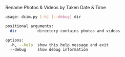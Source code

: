 Rename Photos & Videos by Taken Date & Time

```bash
usage: dcim.py [-h] [--debug] dir

positional arguments:
  dir         directory contains photos and videos

options:
  -h, --help  show this help message and exit
  --debug     show debug information
```
